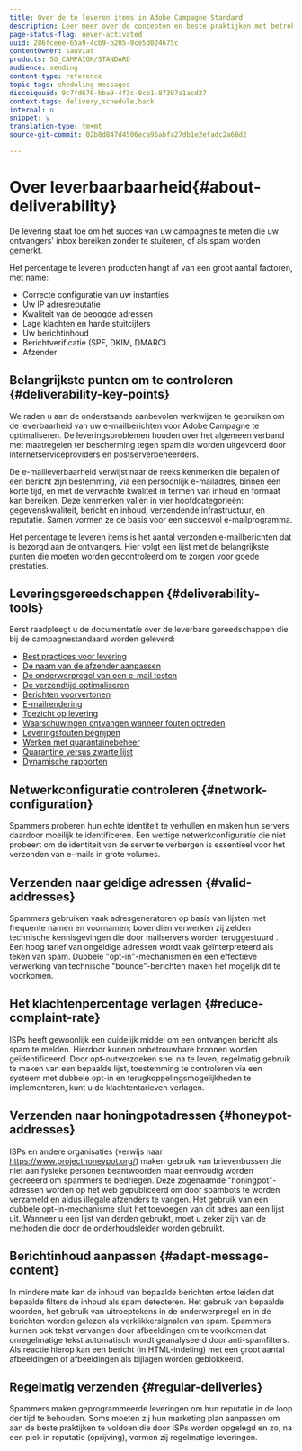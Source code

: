 ```yaml
---
title: Over de te leveren items in Adobe Campagne Standard
description: Leer meer over de concepten en beste praktijken met betrekking tot leverbaarheid evenals de hulpmiddelen die door de Norm van de Campagne van Adobe worden aangeboden om het verzenden van uw leveringen te optimaliseren.
page-status-flag: never-activated
uuid: 286fceee-65a9-4cb9-b205-9ce5d024675c
contentOwner: sauviat
products: SG_CAMPAIGN/STANDARD
audience: sending
content-type: reference
topic-tags: sheduling-messages
discoiquuid: 9c7fd670-bba9-4f3c-8cb1-87397a1acd27
context-tags: delivery,schedule,back
internal: n
snippet: y
translation-type: tm+mt
source-git-commit: 02b8d847d4506eca96abfa27db1e2efadc2a68d2

---
```



# Over leverbaarbaarheid{#about-deliverability}

De levering staat toe om het succes van uw campagnes te meten die uw ontvangers&#39; inbox bereiken zonder te stuiteren, of als spam worden gemerkt.

Het percentage te leveren producten hangt af van een groot aantal factoren, met name:

* Correcte configuratie van uw instanties
* Uw IP adresreputatie
* Kwaliteit van de beoogde adressen
* Lage klachten en harde stuitcijfers
* Uw berichtinhoud
* Berichtverificatie (SPF, DKIM, DMARC)
* Afzender

## Belangrijkste punten om te controleren {#deliverability-key-points}

We raden u aan de onderstaande aanbevolen werkwijzen te gebruiken om de leverbaarheid van uw e-mailberichten voor Adobe Campagne te optimaliseren. De leveringsproblemen houden over het algemeen verband met maatregelen ter bescherming tegen spam die worden uitgevoerd door internetserviceproviders en postserverbeheerders.

De e-mailleverbaarheid verwijst naar de reeks kenmerken die bepalen of een bericht zijn bestemming, via een persoonlijk e-mailadres, binnen een korte tijd, en met de verwachte kwaliteit in termen van inhoud en formaat kan bereiken. Deze kenmerken vallen in vier hoofdcategorieën: gegevenskwaliteit, bericht en inhoud, verzendende infrastructuur, en reputatie. Samen vormen ze de basis voor een succesvol e-mailprogramma.

Het percentage te leveren items is het aantal verzonden e-mailberichten dat is bezorgd aan de ontvangers.
Hier volgt een lijst met de belangrijkste punten die moeten worden gecontroleerd om te zorgen voor goede prestaties.

## Leveringsgereedschappen {#deliverability-tools}

Eerst raadpleegt u de documentatie over de leverbare gereedschappen die bij de campagnestandaard worden geleverd:
* [Best practices voor levering](https://helpx.adobe.com/campaign/kb/delivery-best-practices.html)
* [De naam van de afzender aanpassen](../../designing/using/personalization.md#personalizing-the-sender)
* [De onderwerpregel van een e-mail testen](../../sending/using/testing-subject-line-email.md)
* [De verzendtijd optimaliseren](../../sending/using/optimizing-the-sending-time.md)
* [Berichten voorvertonen](../../sending/using/previewing-messages.md)
* [E-mailrendering](../../sending/using/email-rendering.md)
* [Toezicht op levering](../../sending/using/monitoring-a-delivery.md)
* [Waarschuwingen ontvangen wanneer fouten optreden](../../sending/using/receiving-alerts-when-failures-happen.md)
* [Leveringsfouten begrijpen](../../sending/using/understanding-delivery-failures.md)
* [Werken met quarantainebeheer](../../sending/using/understanding-quarantine-management.md)
* [Quarantine versus zwarte lijst](../../sending/using/understanding-quarantine-management.md#quarantine-vs-blacklisting)
* [Dynamische rapporten](../../reporting/using/about-dynamic-reports.md)

## Netwerkconfiguratie controleren {#network-configuration}

Spammers proberen hun echte identiteit te verhullen en maken hun servers daardoor moeilijk te identificeren. Een wettige netwerkconfiguratie die niet probeert om de identiteit van de server te verbergen is essentieel voor het verzenden van e-mails in grote volumes.

## Verzenden naar geldige adressen {#valid-addresses}

Spammers gebruiken vaak adresgeneratoren op basis van lijsten met frequente namen en voornamen; bovendien verwerken zij zelden technische kennisgevingen die door mailservers worden teruggestuurd . Een hoog tarief van ongeldige adressen wordt vaak geïnterpreteerd als teken van spam. Dubbele &quot;opt-in&quot;-mechanismen en een effectieve verwerking van technische &quot;bounce&quot;-berichten maken het mogelijk dit te voorkomen.

## Het klachtenpercentage verlagen {#reduce-complaint-rate}

ISPs heeft gewoonlijk een duidelijk middel om een ontvangen bericht als spam te melden. Hierdoor kunnen onbetrouwbare bronnen worden geïdentificeerd. Door opt-outverzoeken snel na te leven, regelmatig gebruik te maken van een bepaalde lijst, toestemming te controleren via een systeem met dubbele opt-in en terugkoppelingsmogelijkheden te implementeren, kunt u de klachtentarieven verlagen.

## Verzenden naar honingpotadressen {#honeypot-addresses}

ISPs en andere organisaties (verwijs naar https://www.projecthoneypot.org/) maken gebruik van brievenbussen die niet aan fysieke personen beantwoorden maar eenvoudig worden gecreeerd om spammers te bedriegen. Deze zogenaamde &quot;honingpot&quot;-adressen worden op het web gepubliceerd om door spambots te worden verzameld en aldus illegale afzenders te vangen. Het gebruik van een dubbele opt-in-mechanisme sluit het toevoegen van dit adres aan een lijst uit. Wanneer u een lijst van derden gebruikt, moet u zeker zijn van de methoden die door de onderhoudsleider worden gebruikt.

## Berichtinhoud aanpassen {#adapt-message-content}

In mindere mate kan de inhoud van bepaalde berichten ertoe leiden dat bepaalde filters de inhoud als spam detecteren. Het gebruik van bepaalde woorden, het gebruik van uitroeptekens in de onderwerpregel en in de berichten worden gelezen als verklikkersignalen van spam. Spammers kunnen ook tekst vervangen door afbeeldingen om te voorkomen dat onregelmatige tekst automatisch wordt geanalyseerd door anti-spamfilters. Als reactie hierop kan een bericht (in HTML-indeling) met een groot aantal afbeeldingen of afbeeldingen als bijlagen worden geblokkeerd.

## Regelmatig verzenden {#regular-deliveries}

Spammers maken geprogrammeerde leveringen om hun reputatie in de loop der tijd te behouden. Soms moeten zij hun marketing plan aanpassen om aan de beste praktijken te voldoen die door ISPs worden opgelegd en zo, na een piek in reputatie (oprijving), vormen zij regelmatige leveringen.

